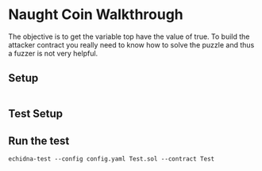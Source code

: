 # Naught Coin Walkthrough
The objective is to get the variable top have the value of true. To build the attacker contract you really need to know how to solve the puzzle and thus a fuzzer is not very helpful. 

## Setup

```yaml

```

## Test Setup


## Run the test
```shell
echidna-test --config config.yaml Test.sol --contract Test
```
